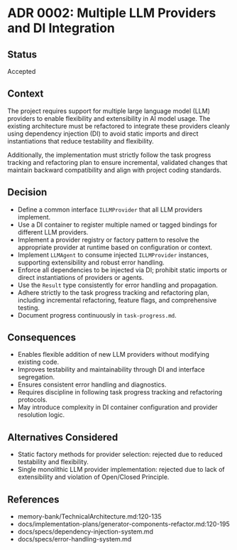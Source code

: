 # ADR 0002: Multiple LLM Providers and DI Integration

## Status

Accepted

## Context

The project requires support for multiple large language model (LLM) providers to enable flexibility and extensibility in AI model usage. The existing architecture must be refactored to integrate these providers cleanly using dependency injection (DI) to avoid static imports and direct instantiations that reduce testability and flexibility.

Additionally, the implementation must strictly follow the task progress tracking and refactoring plan to ensure incremental, validated changes that maintain backward compatibility and align with project coding standards.

## Decision

- Define a common interface `ILLMProvider` that all LLM providers implement.
- Use a DI container to register multiple named or tagged bindings for different LLM providers.
- Implement a provider registry or factory pattern to resolve the appropriate provider at runtime based on configuration or context.
- Implement `LLMAgent` to consume injected `ILLMProvider` instances, supporting extensibility and robust error handling.
- Enforce all dependencies to be injected via DI; prohibit static imports or direct instantiations of providers or agents.
- Use the `Result` type consistently for error handling and propagation.
- Adhere strictly to the task progress tracking and refactoring plan, including incremental refactoring, feature flags, and comprehensive testing.
- Document progress continuously in `task-progress.md`.

## Consequences

- Enables flexible addition of new LLM providers without modifying existing code.
- Improves testability and maintainability through DI and interface segregation.
- Ensures consistent error handling and diagnostics.
- Requires discipline in following task progress tracking and refactoring protocols.
- May introduce complexity in DI container configuration and provider resolution logic.

## Alternatives Considered

- Static factory methods for provider selection: rejected due to reduced testability and flexibility.
- Single monolithic LLM provider implementation: rejected due to lack of extensibility and violation of Open/Closed Principle.

## References

- memory-bank/TechnicalArchitecture.md:120-135
- docs/implementation-plans/generator-components-refactor.md:120-195
- docs/specs/dependency-injection-system.md
- docs/specs/error-handling-system.md
